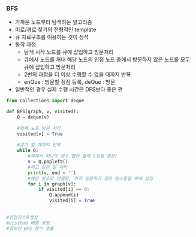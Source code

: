 ### BFS

- 가까운 노드부터 탐색하는 알고리즘
- 미로/경로 찾기의 전형적인 template
- 큐 자료구조를 이용하는 것이 정석
- 동작 과정
  - 탐색 시작 노드를 큐에 삽입하고 방문처리
  - 큐에서 노드를 꺼내 해당 노드의 인접 노드 중에서 방문하지 않은 노드를 모두 큐에 삽입하고 방문처리
  - 2번의 과정을 더 이상 수행할 수 없을 때까지 반복
  - enQue : 방문할 정점 등록, deQue : 방문
- 일반적인 경우 실제 수행 시간은 DFS보다 좋은 편

```python
from collections import deque

def BFS(graph, v, visited):
    Q = deque(v)
    
    #현재 노드 방문 처리
    visited[v] = True
    
    #큐가 빌 때까지 반복
    while Q:
        #큐에서 하나의 원소 뽑아 출력 (정점 방문)
        v = Q.popleft()
        #하고 싶은 일 처리
        print(v, end = '')
        #해당 원소와 연결된, 아직 방문하지 않은 원소들을 큐에 삽입
        for i in graph[v]:
            if visited[i] == 0:
            	Q.append(i)
                visited[i] = True
                
 
#인접리스트생성
#visited 배열 생성
#정의된 BFS 함수 호출   
```



